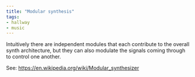 ```yaml
---
title: "Modular synthesis"
tags:
- hallway
- music
---
```


Intuitively there are independent modules that each contribute to the overall synth architecture, but they can also modulate the signals coming through to control one another.

See: https://en.wikipedia.org/wiki/Modular_synthesizer